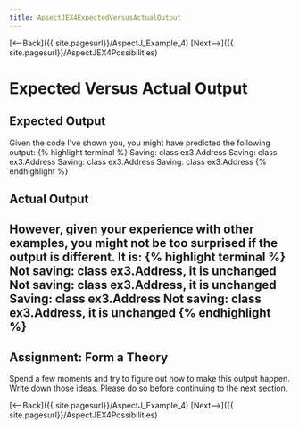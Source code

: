 ```yaml
---
title: ApsectJEX4ExpectedVersusActualOutput
---
```

[<--Back]({{ site.pagesurl}}/AspectJ_Example_4) [Next-->]({{ site.pagesurl}}/AspectJEX4Possibilities)

# Expected Versus Actual Output
## Expected Output
Given the code I've shown you, you might have predicted the following output:
{% highlight terminal %}
Saving: class ex3.Address
Saving: class ex3.Address
Saving: class ex3.Address
Saving: class ex3.Address
{% endhighlight %}
## Actual Output
However, given your experience with other examples, you might not be too surprised if the output is different. It is:
{% highlight terminal %}
Not saving: class ex3.Address, it is unchanged
Not saving: class ex3.Address, it is unchanged
Saving: class ex3.Address
Not saving: class ex3.Address, it is unchanged
{% endhighlight %}
----
## Assignment: Form a Theory
Spend a few moments and try to figure out how to make this output happen. Write down those ideas. Please do so before continuing to the next section.

[<--Back]({{ site.pagesurl}}/AspectJ_Example_4) [Next-->]({{ site.pagesurl}}/AspectJEX4Possibilities)
